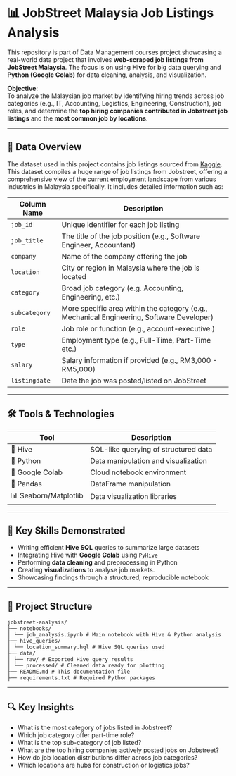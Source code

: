 
# 📊 JobStreet Malaysia Job Listings Analysis

This repository is part of Data Management courses project showcasing a real-world data project that involves **web-scraped job listings from JobStreet Malaysia**. The focus is on using **Hive** for big data querying and **Python (Google Colab)** for data cleaning, analysis, and visualization.

**Objective**:  
To analyze the Malaysian job market by identifying hiring trends across job categories (e.g., IT, Accounting, Logistics, Engineering, Construction), job roles, and determine the **top hiring companies contributed in Jobstreet job listings** and the **most common job by locations**.

---
## 📌 Data Overview

The dataset used in this project contains job listings sourced from [Kaggle](https://www.kaggle.com/datasets/azraimohamad/jobstreet-all-job-dataset/data). 
This dataset compiles a huge range of job listings from Jobstreet, offering a comprehensive view of the current employment landscape from various industries in Malaysia specifically. It includes detailed information such as:

| Column Name   | Description                                                           |
| ------------- | --------------------------------------------------------------------- |
| `job_id`      | Unique identifier for each job listing                                |
| `job_title`   | The title of the job position (e.g., Software Engineer, Accountant)   |
| `company`     | Name of the company offering the job                                  |
| `location`    | City or region in Malaysia where the job is located                   |
| `category`    | Broad job category (e.g. Accounting, Engineering, etc.)               |
| `subcategory` | More specific area within the category (e.g., Mechanical Engineering, Software Developer) |
| `role`        | Job role or function (e.g., account-executive.)                       |
| `type`        | Employment type (e.g., Full-Time, Part-Time etc.)                     |
| `salary`      | Salary information if provided (e.g., RM3,000 - RM5,000)              |
| `listingdate` | Date the job was posted/listed on JobStreet                           |


---

## 🛠️ Tools & Technologies

| Tool        | Description                                 |
|-------------|---------------------------------------------|
| 🐘 Hive     | SQL-like querying of structured data        |
| 🐍 Python   | Data manipulation and visualization         |
| 📓 Google Colab | Cloud notebook environment              |
| 🐼 Pandas   | DataFrame manipulation                      |
| 📊 Seaborn/Matplotlib | Data visualization libraries     |

---

## 🧠 Key Skills Demonstrated

- Writing efficient **Hive SQL** queries to summarize large datasets
- Integrating Hive with **Google Colab** using `PyHive`
- Performing **data cleaning** and preprocessing in Python
- Creating **visualizations** to analyse job markets. 
- Showcasing findings through a structured, reproducible notebook

---

## 📁 Project Structure

```
jobstreet-analysis/
├── notebooks/
│ └── job_analysis.ipynb # Main notebook with Hive & Python analysis
├── hive_queries/
│ └── location_summary.hql # Hive SQL queries used
├── data/
│ ├── raw/ # Exported Hive query results
│ └── processed/ # Cleaned data ready for plotting
├── README.md # This documentation file
├── requirements.txt # Required Python packages
```

---
## 🔍 Key Insights

- What is the most category of jobs listed in Jobstreet?
- Which job category offer part-time role?
- What is the top sub-category of job listed?
- What are the top hiring companies actively posted jobs on Jobstreet?
- How do job location distributions differ across job categories?
- Which locations are hubs for construction or logistics jobs?


